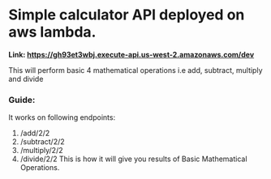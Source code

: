 # Simple calculator API deployed on aws lambda.

**Link: https://gh93et3wbj.execute-api.us-west-2.amazonaws.com/dev**

This will perform basic 4 mathematical operations i.e add, subtract, multiply and divide

### Guide:
It works on following endpoints:

1) /add/2/2
2) /subtract/2/2
3) /multiply/2/2
4) /divide/2/2
This is how it will give you results of Basic Mathematical Operations.


